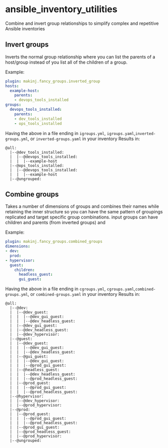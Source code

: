 # ansible_inventory_utilities
Combine and invert group relationships to simplify complex and repetitive Ansible inventories

## Invert groups

Inverts the normal group relationship where you can list the parents of a host/group instead of you list all of the children of a group.

Example:

```yaml
plugin: makinj.fancy_groups.inverted_group
hosts:
  example-host:
    parents:
    - devops_tools_installed
groups:
  devops_tools_installed:
    parents:
    - dev_tools_installed
    - ops_tools_installed
```
Having the above in a file ending in `igroups.yml`, `igroups.yaml`,`inverted-groups.yml`, or `inverted-groups.yaml` in your inventory
Results in:
```
@all:
  |--@dev_tools_installed:
  |  |--@devops_tools_installed:
  |  |  |--example-host
  |--@ops_tools_installed:
  |  |--@devops_tools_installed:
  |  |  |--example-host
  |--@ungrouped:
```

## Combine groups

Takes a number of dimensions of groups and combines their names while retaining the inner structure so you can have the same pattern of groupings replicated and target specific group combinations. input groups can have children and parents (from inverted groups) and 

Example:
```yaml
plugin: makinj.fancy_groups.combined_groups
dimensions:
- dev:
  prod:
- hypervisor:
  guest:
    children:
      headless_guest:
      gui_guest:
```

Having the above in a file ending in `cgroups.yml`, `cgroups.yaml`,`combined-groups.yml`, or `combined-groups.yaml` in your inventory
Results in:

```
@all:
  |--@dev:
  |  |--@dev_guest:
  |  |  |--@dev_gui_guest:
  |  |  |--@dev_headless_guest:
  |  |--@dev_gui_guest:
  |  |--@dev_headless_guest:
  |  |--@dev_hypervisor:
  |--@guest:
  |  |--@dev_guest:
  |  |  |--@dev_gui_guest:
  |  |  |--@dev_headless_guest:
  |  |--@gui_guest:
  |  |  |--@dev_gui_guest:
  |  |  |--@prod_gui_guest:
  |  |--@headless_guest:
  |  |  |--@dev_headless_guest:
  |  |  |--@prod_headless_guest:
  |  |--@prod_guest:
  |  |  |--@prod_gui_guest:
  |  |  |--@prod_headless_guest:
  |--@hypervisor:
  |  |--@dev_hypervisor:
  |  |--@prod_hypervisor:
  |--@prod:
  |  |--@prod_guest:
  |  |  |--@prod_gui_guest:
  |  |  |--@prod_headless_guest:
  |  |--@prod_gui_guest:
  |  |--@prod_headless_guest:
  |  |--@prod_hypervisor:
  |--@ungrouped:
```
